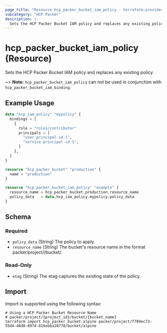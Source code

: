 ```yaml
---
page_title: "Resource hcp_packer_bucket_iam_policy - terraform-provider-hcp"
subcategory: "HCP Packer"
description: |-
  Sets the HCP Packer Bucket IAM policy and replaces any existing policy.
---
```


# hcp_packer_bucket_iam_policy (Resource)

Sets the HCP Packer Bucket IAM policy and replaces any existing policy.

~> **Note:** `hcp_packer_bucket_iam_policy` can not be used in conjunction with
`hcp_packer_bucket_iam_binding`.

## Example Usage

```terraform
data "hcp_iam_policy" "mypolicy" {
  bindings = [
    {
      role = "roles/contributor"
      principals = [
        "user-principal-id-1",
        "service-principal-id-1",
      ]
    },
  ]
}

resource "hcp_packer_bucket" "production" {
  name = "production"
}

resource "hcp_packer_bucket_iam_policy" "example" {
  resource_name = hcp_packer_bucket.production.resource_name
  policy_data   = data.hcp_iam_policy.mypolicy.policy_data
}
```

<!-- schema generated by tfplugindocs -->
## Schema

### Required

- `policy_data` (String) The policy to apply.
- `resource_name` (String) The bucket's resource name in the format packer/project/<project ID>/bucket/<bucket name>.

### Read-Only

- `etag` (String) The etag captures the existing state of the policy.

## Import

Import is supported using the following syntax:

```shell
# Using a HCP Packer Bucket Resource Name
# packer/project/{project_id}/bucket/{bucket_name}
terraform import hcp_packer_bucket.alpine packer/project/f709ec73-55d4-46d8-897d-816ebba28778/bucket/alpine
```